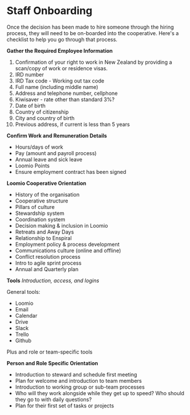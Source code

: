 # Staff Onboarding
Once the decision has been made to hire someone through the hiring process, they will need to be on-boarded into the cooperative. Here's a checklist to help you go through that process.

**Gather the Required Employee Information**

1. Confirmation of your right to work in New Zealand by providing a scan/copy of work or residence visas. 
2. IRD number
3. IRD Tax code - Working out tax code
4. Full name (including middle name)
5. Address and telephone number, cellphone
6. Kiwisaver - rate other than standard 3%?
7. Date of birth
8. Country of citizenship
9. City and country of birth
10. Previous address, if current is less than 5 years

**Confirm Work and Remuneration Details**

* Hours/days of work
* Pay (amount and payroll process)
* Annual leave and sick leave
* Loomio Points
* Ensure employment contract has been signed


**Loomio Cooperative Orientation**

* History of the organisation
* Cooperative structure
* Pillars of culture
* Stewardship system
* Coordination system
* Decision making & inclusion in Loomio
* Retreats and Away Days
* Relationship to Enspiral
* Employment policy & process development
* Communications culture (online and offline)
* Conflict resolution process
* Intro to agile sprint process
* Annual and Quarterly plan

**Tools**
*Introduction, access, and logins*

General tools:

* Loomio
* Email
* Calendar
* Drive
* Slack
* Trello
* Github

Plus and role or team-specific tools

**Person and Role Specific Orientation**

* Introduction to steward and schedule first meeting
* Plan for welcome and introduction to team members
* Introduction to working group or sub-team processes
* Who will they work alongside while they get up to speed? Who should they go to with daily questions?
* Plan for their first set of tasks or projects







